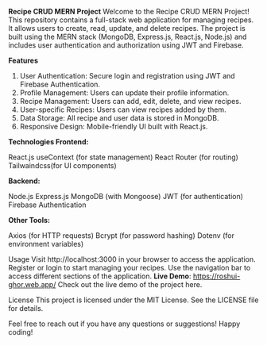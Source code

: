 **Recipe CRUD MERN Project**
Welcome to the Recipe CRUD MERN Project! This repository contains a full-stack web application for managing recipes. It allows users to create, read, update, and delete recipes. The project is built using the MERN stack (MongoDB, Express.js, React.js, Node.js) and includes user authentication and authorization using JWT and Firebase.

**Features**
1. User Authentication: Secure login and registration using JWT and Firebase Authentication.
2. Profile Management: Users can update their profile information.
3. Recipe Management: Users can add, edit, delete, and view recipes.
4. User-specific Recipes: Users can view recipes added by them.
5. Data Storage: All recipe and user data is stored in MongoDB.
6. Responsive Design: Mobile-friendly UI built with React.js.

**Technologies
Frontend:**

React.js
useContext (for state management)
React Router (for routing)
Tailwaindcss(for UI components)

**Backend:**

Node.js
Express.js
MongoDB (with Mongoose)
JWT (for authentication)
Firebase Authentication

**Other Tools:**

Axios (for HTTP requests)
Bcrypt (for password hashing)
Dotenv (for environment variables)



Usage
Visit http://localhost:3000 in your browser to access the application.
Register or login to start managing your recipes.
Use the navigation bar to access different sections of the application.
**Live Demo**: https://roshui-ghor.web.app/
Check out the live demo of the project here.



License
This project is licensed under the MIT License. See the LICENSE file for details.

Feel free to reach out if you have any questions or suggestions! Happy coding!






